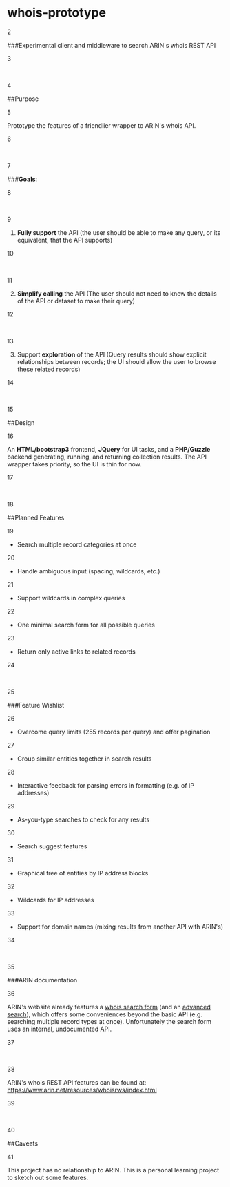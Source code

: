 # whois-prototype

2

###Experimental client and middleware to search ARIN's whois REST API

3

​

4

##Purpose

5

Prototype the features of a friendlier wrapper to ARIN's whois API. 

6

​

7

###**Goals**:

8

​

9

1. **Fully support** the API (the user should be able to make any query, or its equivalent, that the API supports)

10

​

11

2. **Simplify calling** the API (The user should not need to know the details of the API or dataset to make their query)

12

​

13

3. Support **exploration** of the API (Query results should show explicit relationships between records; the UI should allow the user to browse these related records)

14

​

15

##Design

16

An **HTML/bootstrap3** frontend, **JQuery** for UI tasks, and a **PHP/Guzzle** backend generating, running, and returning collection results. The API wrapper takes priority, so the UI is thin for now.  

17

​

18

##Planned Features

19

- Search multiple record categories at once

20

- Handle ambiguous input (spacing, wildcards, etc.)

21

- Support wildcards in complex queries

22

- One minimal search form for all possible queries 

23

- Return only active links to related records

24

​

25

###Feature Wishlist

26

- Overcome query limits (255 records per query) and offer pagination

27

- Group similar entities together in search results

28

- Interactive feedback for parsing errors in formatting (e.g. of IP addresses)

29

- As-you-type searches to check for any results

30

- Search suggest features

31

- Graphical tree of entities by IP address blocks

32

- Wildcards for IP addresses

33

- Support for domain names (mixing results from another API with ARIN's)

34

​

35

###ARIN documentation

36

ARIN's website already features a [whois search form](https://www.arin.net/) (and an [advanced search](https://whois.arin.net/ui/advanced.jsp)), which offers some conveniences beyond the basic API (e.g. searching multiple record types at once). Unfortunately the search form uses an internal, undocumented API. 

37

​

38

ARIN's whois REST API features can be found at: https://www.arin.net/resources/whoisrws/index.html

39

​

40

##Caveats

41

This project has no relationship to ARIN. This is a personal learning project to sketch out some features.